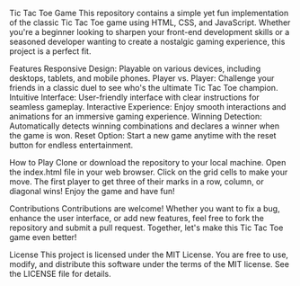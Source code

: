 Tic Tac Toe Game
This repository contains a simple yet fun implementation of the classic Tic Tac Toe game using HTML, CSS, and JavaScript. Whether you're a beginner looking to sharpen your front-end development skills or a seasoned developer wanting to create a nostalgic gaming experience, this project is a perfect fit.

Features
Responsive Design: Playable on various devices, including desktops, tablets, and mobile phones.
Player vs. Player: Challenge your friends in a classic duel to see who's the ultimate Tic Tac Toe champion.
Intuitive Interface: User-friendly interface with clear instructions for seamless gameplay.
Interactive Experience: Enjoy smooth interactions and animations for an immersive gaming experience.
Winning Detection: Automatically detects winning combinations and declares a winner when the game is won.
Reset Option: Start a new game anytime with the reset button for endless entertainment.

How to Play
Clone or download the repository to your local machine.
Open the index.html file in your web browser.
Click on the grid cells to make your move.
The first player to get three of their marks in a row, column, or diagonal wins!
Enjoy the game and have fun!

Contributions
Contributions are welcome! Whether you want to fix a bug, enhance the user interface, or add new features, feel free to fork the repository and submit a pull request. Together, let's make this Tic Tac Toe game even better!

License
This project is licensed under the MIT License. You are free to use, modify, and distribute this software under the terms of the MIT license. See the LICENSE file for details.
